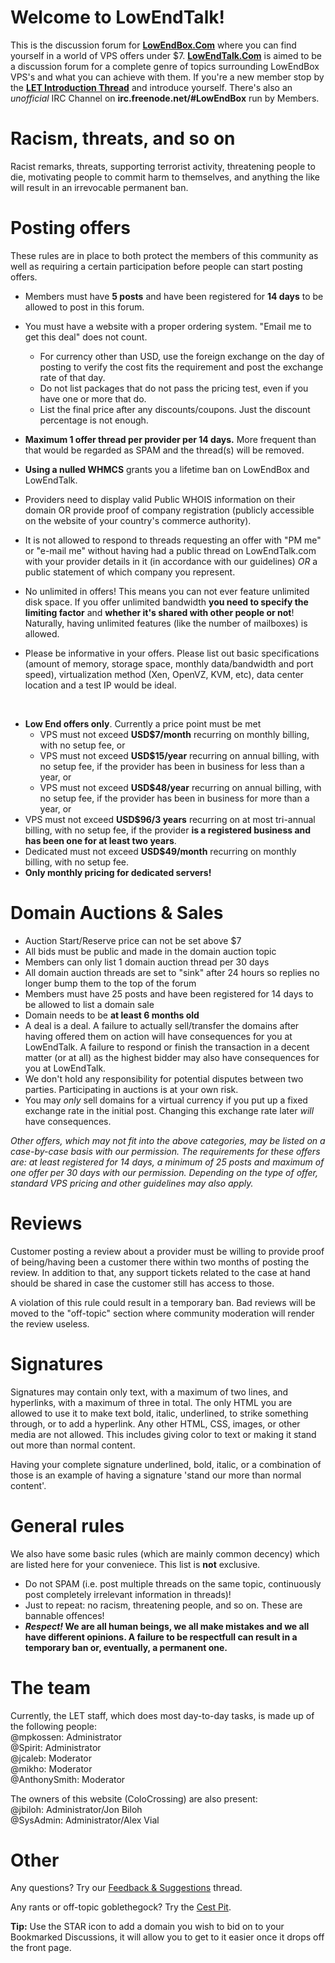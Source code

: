 # Welcome to LowEndTalk!
This is the discussion forum for **<a href="http://LowEndBox.Com">LowEndBox.Com</a>** where you can find yourself in a world of VPS offers under $7.  **<a href="http://lowendtalk.com">LowEndTalk.Com</a>** is aimed to be a discussion forum for a complete genre of topics surrounding LowEndBox VPS's and what you can achieve with them. If you're a new member stop by the **<a href="http://www.lowendtalk.com/discussion/3941">LET Introduction Thread</a>** and introduce yourself.  There's also an _unofficial_ IRC Channel on **irc.freenode.net/#LowEndBox** run by Members.
<br />

# Racism, threats, and so on
Racist remarks, threats, supporting terrorist activity, threatening people to die, motivating people to commit harm to themselves, and anything the like will result in an irrevocable permanent ban.

# Posting offers
These rules are in place to both protect the members of this community as well as requiring a certain participation before people can start posting offers.

* Members must have **5 posts** and have been registered for **14 days** to be allowed to post in this forum.  
* You must have a website with a proper ordering system. "Email me to get this deal" does not count.
  * For currency other than USD, use the foreign exchange on the day of posting to verify the cost fits the requirement and post the exchange rate of that day.
  * Do not list packages that do not pass the pricing test, even if you have one or more that do.
  * List the final price after any discounts/coupons. Just the discount percentage is not enough.
* **Maximum 1 offer thread per provider per 14 days.** More frequent than that would be regarded as SPAM and the thread(s) will be removed.
* **Using a nulled WHMCS** grants you a lifetime ban on LowEndBox and LowEndTalk.
* Providers need to display valid Public WHOIS information on their domain OR provide proof of company registration (publicly accessible on the website of your country's commerce authority).
* It is not allowed to respond to threads requesting an offer with "PM me" or "e-mail me" without having had a public thread on LowEndTalk.com with your provider details in it (in accordance with our guidelines) _OR_ a public statement of which company you represent.
* No unlimited in offers! This means you can not ever feature unlimited disk space. If you offer unlimited bandwidth **you need to specify the limiting factor** and **whether it's shared with other people or not**! Naturally, having unlimited features (like the number of mailboxes) is allowed.  

* Please be informative in your offers. Please list out basic specifications (amount of memory, storage space, monthly data/bandwidth and port speed), virtualization method (Xen, OpenVZ, KVM, etc), data center location and a test IP would be ideal.
<br />

* **Low End offers only**. Currently a price point must be met
  * VPS must not exceed **USD$7/month** recurring on monthly billing, with no setup fee, or
  * VPS must not exceed **USD$15/year** recurring on annual billing, with no setup fee, if the provider has been in business for less than a year, or
  * VPS must not exceed **USD$48/year** recurring on annual billing, with no setup fee, if the provider has been in business for more than a year, or
 * VPS must not exceed **USD$96/3 years** recurring on at most tri-annual billing, with no setup fee, if the provider **is a registered business and has been one for at least two years**.
  * Dedicated must not exceed **USD$49/month** recurring on monthly billing, with no setup fee.
  * **Only monthly pricing for dedicated servers!**

# Domain Auctions & Sales
* Auction Start/Reserve price can not be set above $7  
* All bids must be public and made in the domain auction topic  
* Members can only list 1 domain auction thread per 30 days  
* All domain auction threads are set to "sink" after 24 hours so replies no longer bump them to the top of the forum  
* Members must have 25 posts and have been registered for 14 days to be allowed to list a domain sale  
* Domain needs to be **at least 6 months old**
* A deal is a deal. A failure to actually sell/transfer the domains after having offered them on action will have consequences for you at LowEndTalk. A failure to respond or finish the transaction in a decent matter (or at all) as the highest bidder may also have consequences for you at LowEndTalk.
* We don't hold any responsibility for potential disputes between two parties. Participating in auctions is at your own risk.
* You may _only_ sell domains for a virtual currency if you put up a fixed exchange rate in the initial post. Changing this exchange rate later _will_ have consequences.

_Other offers, which may not fit into the above categories, may be listed on a case-by-case basis with our permission. The requirements for these offers are: at least registered for 14 days, a minimum of 25 posts and maximum of one offer per 30 days with our permission. Depending on the type of offer, standard VPS pricing and other guidelines may also apply._

# Reviews
Customer posting a review about a provider must be willing to provide proof of being/having been a customer there within two months of posting the review. In addition to that, any support tickets related to the case at hand should be shared in case the customer still has access to those.

A violation of this rule could result in a temporary ban. Bad reviews will be moved to the "off-topic" section where community moderation will render the review useless.

# Signatures  
Signatures may contain only text, with a maximum of two lines, and hyperlinks, with a maximum of three in total. The only HTML you are allowed to use it to make text bold, italic, underlined, to strike something through, or to add a hyperlink. Any other HTML, CSS, images, or other media are not allowed. This includes giving color to text or making it stand out more than normal content.

Having your complete signature underlined, bold, italic, or a combination of those is an example of having a signature 'stand our more than normal content'.

# General rules

We also have some basic rules (which are mainly common decency) which are listed here for your conveniece. This list is **not** exclusive.  

* Do not SPAM (i.e. post multiple threads on the same topic, continuously post completely irrelevant information in threads)!  
* Just to repeat: no racism, threatening people, and so on. These are bannable offences!
* **_Respect!_ We are all human beings, we all make mistakes and we all have different opinions. A failure to be respectfull can result in a temporary ban or, eventually, a permanent one.**

# The team
Currently, the LET staff, which does most day-to-day tasks, is made up of the following people:  
@mpkossen: Administrator  
@Spirit: Administrator  
@jcaleb: Moderator  
@mikho: Moderator  
@AnthonySmith: Moderator  

The owners of this website (ColoCrossing) are also present:  
@jbiloh: Administrator/Jon Biloh  
@SysAdmin: Administrator/Alex Vial  

# Other

Any questions? Try our [Feedback & Suggestions](http://lowendtalk.com/discussion/11741/feedback-suggestions#latest) thread.

Any rants or off-topic goblethegock? Try the [Cest Pit](http://lowendtalk.com/discussion/4319/the-cest-pit#latest).

**Tip:** Use the STAR icon to add a domain you wish to bid on to your Bookmarked Discussions, it will allow you to get to it easier once it drops off the front page.
<br />
